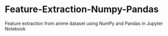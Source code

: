 # Feature-Extraction-Numpy-Pandas
Feature extraction from anime dataset using NumPy and Pandas in Jupyter Notebook
